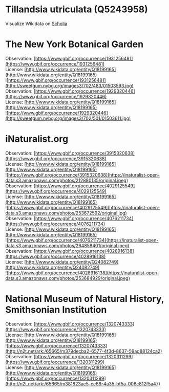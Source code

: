 
Tillandsia utriculata (Q5243958)
================================
  
Visualize Wikidata on [Scholia](https://scholia.toolforge.org/taxon/Q5243958)
# The New York Botanical Garden
  
Observation: [https://www.gbif.org/occurrence/1931256481](https://www.gbif.org/occurrence/1931256481)  
License: [http://www.wikidata.org/entity/Q18199165](http://www.wikidata.org/entity/Q18199165)  
![https://www.gbif.org/occurrence/1931256481](http://sweetgum.nybg.org/images3/702/483/01503593.jpg)  
Observation: [https://www.gbif.org/occurrence/1929320446](https://www.gbif.org/occurrence/1929320446)  
License: [http://www.wikidata.org/entity/Q18199165](http://www.wikidata.org/entity/Q18199165)  
![https://www.gbif.org/occurrence/1929320446](http://sweetgum.nybg.org/images3/702/501/01503611.jpg)
# iNaturalist.org
  
Observation: [https://www.gbif.org/occurrence/3915320638](https://www.gbif.org/occurrence/3915320638)  
License: [http://www.wikidata.org/entity/Q18199165](http://www.wikidata.org/entity/Q18199165)  
![https://www.gbif.org/occurrence/3915320638](https://inaturalist-open-data.s3.amazonaws.com/photos/212880135/original.jpeg)  
Observation: [https://www.gbif.org/occurrence/4029125549](https://www.gbif.org/occurrence/4029125549)  
License: [http://www.wikidata.org/entity/Q18199165](http://www.wikidata.org/entity/Q18199165)  
![https://www.gbif.org/occurrence/4029125549](https://inaturalist-open-data.s3.amazonaws.com/photos/253672592/original.jpg)  
Observation: [https://www.gbif.org/occurrence/4076211734](https://www.gbif.org/occurrence/4076211734)  
License: [http://www.wikidata.org/entity/Q18199165](http://www.wikidata.org/entity/Q18199165)  
![https://www.gbif.org/occurrence/4076211734](https://inaturalist-open-data.s3.amazonaws.com/photos/264858401/original.jpeg)  
Observation: [https://www.gbif.org/occurrence/4028916138](https://www.gbif.org/occurrence/4028916138)  
License: [http://www.wikidata.org/entity/Q24082749](http://www.wikidata.org/entity/Q24082749)  
![https://www.gbif.org/occurrence/4028916138](https://inaturalist-open-data.s3.amazonaws.com/photos/253684929/original.jpeg)
# National Museum of Natural History, Smithsonian Institution
  
Observation: [https://www.gbif.org/occurrence/1320743333](https://www.gbif.org/occurrence/1320743333)  
License: [http://www.wikidata.org/entity/Q18199165](http://www.wikidata.org/entity/Q18199165)  
![https://www.gbif.org/occurrence/1320743333](http://n2t.net/ark:/65665/m379decba2-6577-4f3d-8637-59ad88124ca2)  
Observation: [https://www.gbif.org/occurrence/1320311299](https://www.gbif.org/occurrence/1320311299)  
License: [http://www.wikidata.org/entity/Q18199165](http://www.wikidata.org/entity/Q18199165)  
![https://www.gbif.org/occurrence/1320311299](http://n2t.net/ark:/65665/m381823ae5-ce68-4a35-bf5a-006c812f5a47)